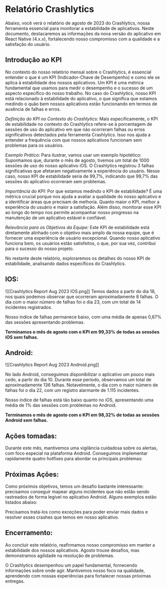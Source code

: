 # Relatório **Crashlytics**

Abaixo, você verá o relatório de agosto de 2023 do Crashlytics, nossa ferramenta essencial para monitorar a estabilidade de aplicativos. Neste documento, destacaremos as informações da nova versão do aplicativo em React Native (4.x.x), fortalecendo nosso compromisso com a qualidade e a satisfação do usuário.

## Introdução ao KPI

No contexto do nosso relatório mensal sobre o Crashlytics, é essencial entender o que é um KPI (Indicador-Chave de Desempenho) e como ele se aplica à estabilidade dos nossos aplicativos. Um KPI é uma métrica fundamental que usamos para medir o desempenho e o sucesso de um aspecto específico do nosso trabalho. No caso do Crashlytics, nosso KPI está relacionado à estabilidade do aplicativo, o que significa que estamos medindo o quão bem nossos aplicativos estão funcionando em termos de ausência de falhas e erros.

_Definição do KPI no Contexto do Crashlytics:_ Mais especificamente, o KPI de estabilidade no contexto do Crashlytics refere-se à porcentagem de sessões de uso do aplicativo em que não ocorreram falhas ou erros significativos detectados pela ferramenta Crashlytics. Isso nos ajuda a entender a frequência com que nossos aplicativos funcionam sem problemas para os usuários.

_Exemplo Prático:_ Para ilustrar, vamos usar um exemplo hipotético: Suponhamos que, durante o mês de agosto, tivemos um total de 1000 sessões de uso do nosso aplicativo iOS. O Crashlytics registrou 3 falhas significativas que afetaram negativamente a experiência do usuário. Nesse caso, nosso KPI de estabilidade seria de 99,7%, indicando que 99,7% das sessões do aplicativo ocorreram sem problemas.

_Importância do KPI:_ Por que estamos medindo o KPI de estabilidade? É uma métrica crucial porque nos ajuda a avaliar a qualidade do nosso aplicativo e a identificar áreas que precisam de melhoria. Quanto maior o KPI, melhor a experiência do usuário e maior a satisfação. Além disso, monitorar esse KPI ao longo do tempo nos permite acompanhar nosso progresso na manutenção de um aplicativo estável e confiável.

_Relevância para os Objetivos da Equipe:_ Este KPI de estabilidade está diretamente alinhado com o objetivo mais amplo da nossa equipe, que é fornecer uma experiência de usuário excepcional. Quando nosso aplicativo funciona bem, os usuários estão satisfeitos, o que, por sua vez, contribui para o sucesso do nosso projeto.

No restante deste relatório, exploraremos os detalhes do nosso KPI de estabilidade, analisando dados específicos do Crashlytics.

## IOS:
![[Crashlytics Report Aug 2023 IOS.png]]
Temos dados a partir do dia 18, nos quais podemos observar que ocorreram aproximadamente 8 falhas. O dia com o maior número de falhas foi o dia 23, com um total de 14 incidentes registrados.

Nosso índice de falhas permanece baixo, com uma média de apenas 0,67% das sessões apresentando problemas.

**Terminamos o mês de agosto com o KPI em 99,33% de todas as sessões iOS sem falhas.**

## Android:
![[Crashlytics Report Aug 2023 Android.png]]

No lado Android, conseguimos disponibilizar o aplicativo um pouco mais cedo, a partir do dia 10. Durante esse período, observamos um total de aproximadamente 136 falhas. Notavelmente, o dia com o maior número de falhas foi o dia 22, com um registro alarmante de 1.115 incidentes.

Nosso índice de falhas está tão baixo quanto no iOS, apresentando uma média de 1% das sessões com problemas no Android.

**Terminamos o mês de agosto com o KPI em 98,32% de todas as sessões Android sem falhas.**

## Ações tomadas:

Durante este mês, mantivemos uma vigilância cuidadosa sobre os alertas, com foco especial na plataforma Android. Conseguimos implementar rapidamente quatro hotfixes para abordar os principais problemas:

## Próximas Açōes:

Como próximos objetivos, temos um desafio bastante interessante: precisamos conseguir mapear alguns incidentes que não estão sendo rastreados de forma legível no aplicativo Android. Alguns exemplos estão listados abaixo:

Precisamos tratá-los como exceções para poder enviar mais dados e resolver esses crashes que temos em nosso aplicativo.

## Encerramento:

Ao concluir este relatório, reafirmamos nosso compromisso em manter a estabilidade dos nossos aplicativos. Agosto trouxe desafios, mas demonstramos agilidade na resolução de problemas.

O Crashlytics desempenhou um papel fundamental, fornecendo informações sobre onde agir. Mantivemos nosso foco na qualidade, aprendendo com nossas experiências para fortalecer nossas próximas entregas.
